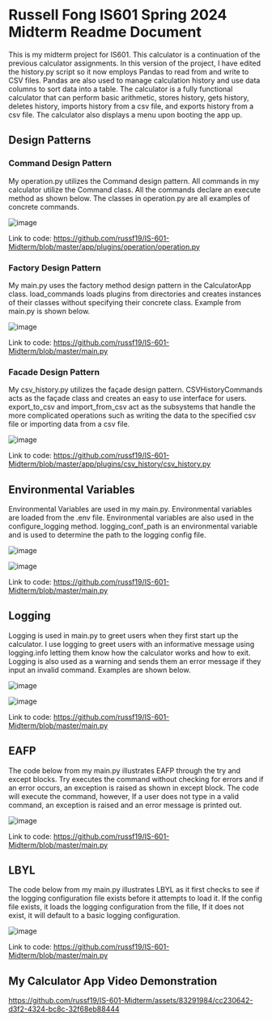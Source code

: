 # Russell Fong IS601 Spring 2024 Midterm Readme Document

This is my midterm project for IS601. This calculator is a continuation of the previous calculator assignments. In this version of the project, I have edited the history.py script so it now employs Pandas to read from and write to CSV files. Pandas are also used to manage calculation history and use data columns to sort data into a table. The calculator is a fully functional calculator that can perform basic arithmetic, stores history, gets history, deletes history, imports history from a csv file, and exports history from a csv file. The calculator also displays a menu upon booting the app up.

## Design Patterns
### Command Design Pattern
My operation.py utilizes the Command design pattern. All commands in my calculator utilize the Command class. All the commands declare an execute method as shown below. The classes in operation.py are all examples of concrete commands.

![image](https://github.com/russf19/IS-601-Midterm/assets/83291984/ad3ce0a3-cf91-459c-bb3d-9237213e8c56)

Link to code: https://github.com/russf19/IS-601-Midterm/blob/master/app/plugins/operation/operation.py 

### Factory Design Pattern
My main.py uses the factory method design pattern in the CalculatorApp class. load_commands loads plugins from directories and creates instances of their classes without specifying their concrete class. Example from main.py is shown below.

![image](https://github.com/russf19/IS-601-Midterm/assets/83291984/d75ed48d-0944-4121-9580-16495b63a6b9)

Link to code: https://github.com/russf19/IS-601-Midterm/blob/master/main.py

### Facade Design Pattern
My csv_history.py utilizes the façade design pattern. CSVHistoryCommands acts as the façade class and creates an easy to use interface for users. export_to_csv and import_from_csv act as the subsystems that handle the more complicated operations such as writing the data to the specified csv file or importing data from a csv file.

![image](https://github.com/russf19/IS-601-Midterm/assets/83291984/cfc7bba4-d8d1-43f2-b78c-9b796edbd67f)

Link to code: https://github.com/russf19/IS-601-Midterm/blob/master/app/plugins/csv_history/csv_history.py

## Environmental Variables
Environmental Variables are used in my main.py. Environmental variables are loaded from the .env file. Environmental variables are also used in the configure_logging method. logging_conf_path is an environmental variable and is used to determine the path to the logging config file.

![image](https://github.com/russf19/IS-601-Midterm/assets/83291984/ec74545e-b510-4707-8b76-df40f0046c20)

![image](https://github.com/russf19/IS-601-Midterm/assets/83291984/3505f548-a58a-4e25-a106-8d8b703ea38b)

Link to code: https://github.com/russf19/IS-601-Midterm/blob/master/main.py

## Logging
Logging is used in main.py to greet users when they first start up the calculator. I use logging to greet users with an informative message using logging.info letting them know how the calculator works and how to exit. Logging is also used as a warning and sends them an error message if they input an invalid command. Examples are shown below.  

![image](https://github.com/russf19/IS-601-Midterm/assets/83291984/acb41c0f-7847-4739-a8ca-e46a25698476)

![image](https://github.com/russf19/IS-601-Midterm/assets/83291984/b7afa094-058d-4fb0-bf14-5ee96eb37172)

Link to code: https://github.com/russf19/IS-601-Midterm/blob/master/main.py

## EAFP
The code below from my main.py illustrates EAFP through the try and except blocks. Try executes the command without checking for errors and if an error occurs, an exception is raised as shown in except block. The code will execute the command, however, If a user does not type in a valid command, an exception is raised and an error message is printed out.

![image](https://github.com/russf19/IS-601-Midterm/assets/83291984/743f7425-efa4-4c2d-ab75-44186371ee0d)

Link to code: https://github.com/russf19/IS-601-Midterm/blob/master/main.py

## LBYL
The code below from my main.py illustrates LBYL as it first checks to see if the logging configuration file exists before it attempts to load it. If the config file exists, it loads the logging configuration from the fille, If it does not exist, it will default to a basic logging configuration.

![image](https://github.com/russf19/IS-601-Midterm/assets/83291984/88d6cc48-f4e1-4e62-aae5-d3e3da69da22)

Link to code: https://github.com/russf19/IS-601-Midterm/blob/master/main.py

## My Calculator App Video Demonstration

https://github.com/russf19/IS-601-Midterm/assets/83291984/cc230642-d3f2-4324-bc8c-32f68eb88444

